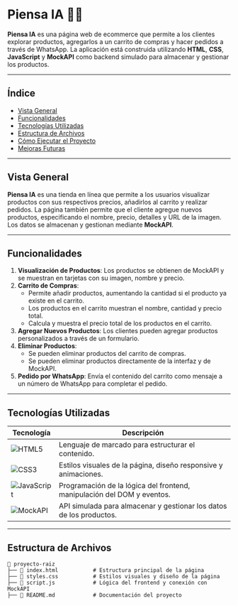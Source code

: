 # Piensa IA 🧠🤖

**Piensa IA** es una página web de ecommerce que permite a los clientes explorar productos, agregarlos a un carrito de compras y hacer pedidos a través de WhatsApp. La aplicación está construida utilizando **HTML**, **CSS**, **JavaScript** y **MockAPI** como backend simulado para almacenar y gestionar los productos.

---

## Índice

- [Vista General](#vista-general)
- [Funcionalidades](#funcionalidades)
- [Tecnologías Utilizadas](#tecnologías-utilizadas)
- [Estructura de Archivos](#estructura-de-archivos)
- [Cómo Ejecutar el Proyecto](#cómo-ejecutar-el-proyecto)
- [Mejoras Futuras](#mejoras-futuras)

---

## Vista General

**Piensa IA** es una tienda en línea que permite a los usuarios visualizar productos con sus respectivos precios, añadirlos al carrito y realizar pedidos. La página también permite que el cliente agregue nuevos productos, especificando el nombre, precio, detalles y URL de la imagen. Los datos se almacenan y gestionan mediante **MockAPI**.

---

## Funcionalidades

1. **Visualización de Productos**: Los productos se obtienen de MockAPI y se muestran en tarjetas con su imagen, nombre y precio.
2. **Carrito de Compras**: 
   - Permite añadir productos, aumentando la cantidad si el producto ya existe en el carrito.
   - Los productos en el carrito muestran el nombre, cantidad y precio total.
   - Calcula y muestra el precio total de los productos en el carrito.
3. **Agregar Nuevos Productos**: Los clientes pueden agregar productos personalizados a través de un formulario.
4. **Eliminar Productos**: 
   - Se pueden eliminar productos del carrito de compras.
   - Se pueden eliminar productos directamente de la interfaz y de MockAPI.
5. **Pedido por WhatsApp**: Envía el contenido del carrito como mensaje a un número de WhatsApp para completar el pedido.

---

## Tecnologías Utilizadas

| Tecnología   | Descripción                                                                                                     |
|--------------|-----------------------------------------------------------------------------------------------------------------|
| ![HTML5](https://img.shields.io/badge/-HTML5-E34F26?style=for-the-badge&logo=html5&logoColor=white) | Lenguaje de marcado para estructurar el contenido.            |
| ![CSS3](https://img.shields.io/badge/-CSS3-1572B6?style=for-the-badge&logo=css3&logoColor=white)   | Estilos visuales de la página, diseño responsive y animaciones.|
| ![JavaScript](https://img.shields.io/badge/-JavaScript-F7DF1E?style=for-the-badge&logo=javascript&logoColor=black) | Programación de la lógica del frontend, manipulación del DOM y eventos. |
| ![MockAPI](https://img.shields.io/badge/-MockAPI-FF6C37?style=for-the-badge&logoColor=white)       | API simulada para almacenar y gestionar los datos de los productos.|

---

## Estructura de Archivos

```plaintext
📁 proyecto-raiz
├── 📄 index.html           # Estructura principal de la página
├── 📄 styles.css           # Estilos visuales y diseño de la página
├── 📄 script.js            # Lógica del frontend y conexión con MockAPI
├── 📄 README.md            # Documentación del proyecto
